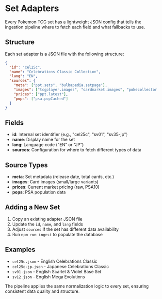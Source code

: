 # Set Adapters

Every Pokemon TCG set has a lightweight JSON config that tells the ingestion pipeline where to fetch each field and what fallbacks to use.

## Structure

Each set adapter is a JSON file with the following structure:

```json
{
  "id": "cel25c",
  "name": "Celebrations Classic Collection", 
  "lang": "EN",
  "sources": {
    "meta": ["ppt.sets", "bulbapedia.setpage"],
    "images": ["tcgplayer.images", "cardmarket.images", "pokecollector.images"],
    "prices": ["ppt.latest"],
    "pops": ["psa.popCached"]
  }
}
```

## Fields

- **id**: Internal set identifier (e.g., "cel25c", "sv01", "sv35-jp")
- **name**: Display name for the set
- **lang**: Language code ("EN" or "JP")
- **sources**: Configuration for where to fetch different types of data

## Source Types

- **meta**: Set metadata (release date, total cards, etc.)
- **images**: Card images (small/large variants)
- **prices**: Current market pricing (raw, PSA10)
- **pops**: PSA population data

## Adding a New Set

1. Copy an existing adapter JSON file
2. Update the `id`, `name`, and `lang` fields
3. Adjust `sources` if the set has different data availability
4. Run `npm run ingest` to populate the database

## Examples

- `cel25c.json` - English Celebrations Classic
- `cel25c-jp.json` - Japanese Celebrations Classic
- `sv01.json` - English Scarlet & Violet Base Set
- `sv12.json` - English Mega Evolutions

The pipeline applies the same normalization logic to every set, ensuring consistent data quality and structure.
